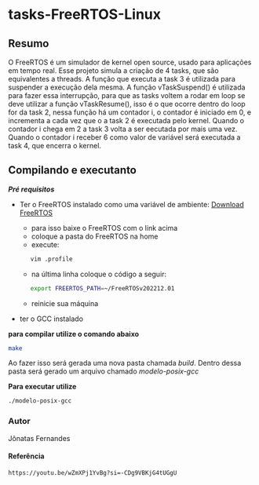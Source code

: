 # tasks-FreeRTOS-Linux

## Resumo
O FreeRTOS é um simulador de kernel open source, usado para aplicações em tempo real. Esse projeto simula a criação de 4 tasks, que são equivalentes a threads. A função que executa a task 3 é utilizada para suspender a execução dela mesma. A função vTaskSuspend() é utilizada para fazer essa interrupção, para que as tasks voltem a rodar em loop se deve utilizar a função vTaskResume(), isso é o que ocorre dentro do loop for da task 2, nessa função há um contador i, o contador é iniciado em 0, e incrementa a cada vez que o a task 2 é executada pelo kernel. Quando o contador i chega em 2 a task 3 volta a ser eecutada por mais uma vez. Quando o contador i receber 6 como valor de variável será executada a task 4, que encerra o kernel.

## Compilando e executanto

***Pré requisitos***

- Ter o FreeRTOS instalado como uma variável de ambiente: <a href="https://www.freertos.org/a00104.html"> Download FreeRTOS</a>
    - para isso baixe o FreeRTOS com o link acima
    - coloque a pasta do FreeRTOS na home 
    - execute: 
    ```bash
       vim .profile
    ```
    - na última linha coloque o código a seguir: 
    ```bash
       export FREERTOS_PATH=~/FreeRTOSv202212.01
    ```
    - reinicie sua máquina
 
- ter o GCC instalado

**para compilar utilize o comando abaixo**

```bash
make
```

Ao fazer isso será gerada uma nova pasta chamada *build*. Dentro dessa pasta será gerado um arquivo chamado *modelo-posix-gcc*


**Para executar utilize**

```bash
./modelo-posix-gcc
```

### Autor
Jônatas Fernandes

#### Referência
```bash
https://youtu.be/wZmXPj1YvBg?si=-CDg9VBKjG4tUGgU
```